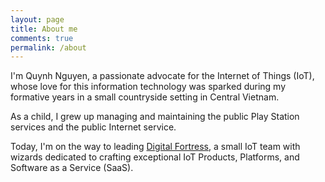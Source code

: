 ```yaml
---
layout: page
title: About me
comments: true
permalink: /about
---
```




I'm Quynh Nguyen, a passionate advocate for the Internet of Things (IoT), whose love for this information technology was sparked during my formative years in a small countryside setting in Central Vietnam.

As a child, I grew up managing and maintaining the public Play Station services and the public Internet service.

Today, I'm on the way to leading [Digital Fortress](https://digitalfortress.dev/), a small IoT team with wizards dedicated to crafting exceptional IoT Products, Platforms, and Software as a Service (SaaS).
